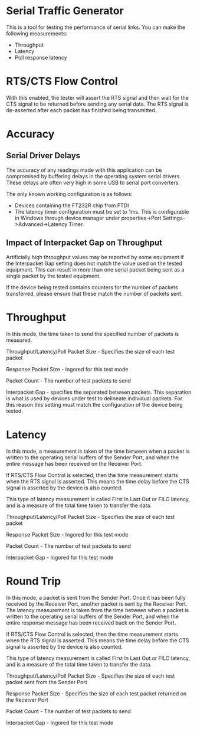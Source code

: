 # Serial Traffic Generator
This is a tool for testing the performance of serial links. You can make the following measurements:
* Throughput
* Latency
* Poll response latency

# RTS/CTS Flow Control
With this enabled, the tester will assert the RTS signal and then wait for the CTS signal to be returned before sending any serial data. The RTS signal is de-asserted after each packet has finished being transmitted.

# Accuracy
## Serial Driver Delays
The accuracy of any readings made with this application can be compromised by buffering delays in the operating system serial drivers. These delays are often very high in some USB to serial port converters.

The only known working configuration is as follows:
* Devices containing the FT232R chip from FTDI
* The latency timer configuration must be set to 1ms. This is configurable in Windows through device manager under properties->Port Settings->Advanced->Latency Timer.

## Impact of Interpacket Gap on Throughput
Artificially high throughput values may be reported by some equipment if the Interpacket Gap setting does not match the value used on the tested equipment. This can result in more than one serial packet being sent as a single packet by the tested equipment.

If the device being tested contains counters for the number of packets transferred, please ensure that these match the number of packets sent.

# Throughput
In this mode, the time taken to send the specified number of packets is measured.

Throughput/Latency/Poll Packet Size - Specifies the size of each test packet

Response Packet Size - Ingored for this test mode

Packet Count - The number of test packets to send

Interpacket Gap - specifies the separated between packets. This separation is what is used by devices under test to delineate individual packets. For this reason this setting must match the configuration of the device being tested.

# Latency
In this mode, a measurement is taken of the time between when a packet is written to the operating serial buffers of the Sender Port, and when the entire message has been received on the Receiver Port.

If RTS/CTS Flow Control is selected, then the time measurement starts when the RTS signal is asserted. This means the time delay before the CTS signal is asserted by the device is also counted.

This type of latency measurement is called First In Last Out or FILO latency, and is a measure of the total time taken to transfer the data.

Throughput/Latency/Poll Packet Size - Specifies the size of each test packet

Response Packet Size - Ingored for this test mode

Packet Count - The number of test packets to send

Interpacket Gap - Ingored for this test mode

# Round Trip
In this mode, a packet is sent from the Sender Port. Once it has been fully received by the Receiver Port, another packet is sent by the Receiver Port. The latency measurement is taken from the time between when a packet is written to the operating serial buffers of the Sender Port, and when the entire response message has been received back on the Sender Port.

If RTS/CTS Flow Control is selected, then the time measurement starts when the RTS signal is asserted. This means the time delay before the CTS signal is asserted by the device is also counted.

This type of latency measurement is called First In Last Out or FILO latency, and is a measure of the total time taken to transfer the data.

Throughput/Latency/Poll Packet Size - Specifies the size of each test packet sent from the Sender Port

Response Packet Size - Specifies the size of each test packet returned on the Receiver Port

Packet Count - The number of test packets to send

Interpacket Gap - Ingored for this test mode
